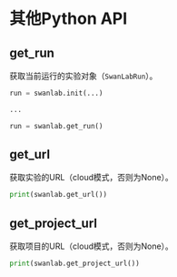 # 其他Python API

## get_run

获取当前运行的实验对象（`SwanLabRun`）。

```python
run = swanlab.init(...)

...

run = swanlab.get_run()
```

## get_url

获取实验的URL（cloud模式，否则为None）。

```python
print(swanlab.get_url())
```

## get_project_url

获取项目的URL（cloud模式，否则为None）。

```python
print(swanlab.get_project_url())
```

